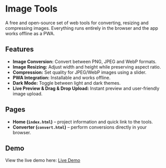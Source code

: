 # Image Tools

A free and open-source set of web tools for converting, resizing and compressing images. Everything runs entirely in the browser and the app works offline as a PWA.

## Features

- **Image Conversion:** Convert between PNG, JPEG and WebP formats.
- **Image Resizing:** Adjust width and height while preserving aspect ratio.
- **Compression:** Set quality for JPEG/WebP images using a slider.
- **PWA Integration:** Installable and works offline.
- **Dark Mode:** Toggle between light and dark themes.
- **Live Preview & Drag & Drop Upload:** Instant preview and user-friendly image upload.

## Pages

- **Home (`index.html`)** – project information and quick link to the tools.
- **Converter (`convert.html`)** – perform conversions directly in your browser.

## Demo

View the live demo here:
[Live Demo](https://dhanushrs1.github.io/Image-Converter-/)
